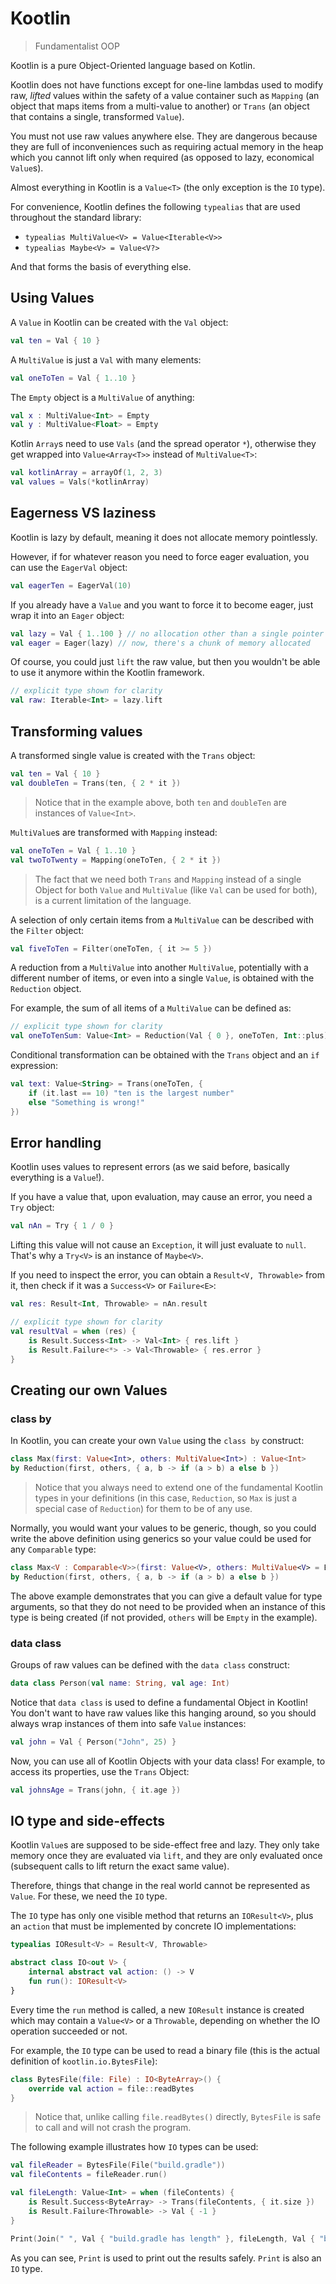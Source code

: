 # Kootlin

> Fundamentalist OOP

Kootlin is a pure Object-Oriented language based on Kotlin.
 
Kootlin does not have functions except for one-line lambdas used to modify raw, *lifted* values within the safety
of a value container such as `Mapping` (an object that maps items from a multi-value to another) or 
`Trans` (an object that contains a single, transformed `Value`).

You must not use raw values anywhere else. They are dangerous because they are full of inconveniences such as requiring
actual memory in the heap which you cannot lift only when required (as opposed to lazy, economical `Value`s).

Almost everything in Kootlin is a `Value<T>` (the only exception is the `IO` type).

For convenience, Kootlin defines the following `typealias` that are used throughout the standard library:

* `typealias MultiValue<V> = Value<Iterable<V>>`
* `typealias Maybe<V> = Value<V?>`

And that forms the basis of everything else.

## Using Values

A `Value` in Kootlin can be created with the `Val` object:

```kotlin
val ten = Val { 10 }
```

A `MultiValue` is just a `Val` with many elements:

```kotlin
val oneToTen = Val { 1..10 }
```

The `Empty` object is a `MultiValue` of anything:

```kotlin
val x : MultiValue<Int> = Empty
val y : MultiValue<Float> = Empty
```

Kotlin `Array`s need to use `Vals` (and the spread operator `*`),
otherwise they get wrapped into `Value<Array<T>>` instead of `MultiValue<T>`:

```kotlin
val kotlinArray = arrayOf(1, 2, 3)
val values = Vals(*kotlinArray)
```

## Eagerness VS laziness

Kootlin is lazy by default, meaning it does not allocate memory pointlessly.
  
However, if for whatever reason you need to force eager evaluation, you can use the `EagerVal` object:

```kotlin
val eagerTen = EagerVal(10)
```

If you already have a `Value` and you want to force it to become eager, just wrap it into an `Eager` object:

```kotlin
val lazy = Val { 1..100 } // no allocation other than a single pointer
val eager = Eager(lazy) // now, there's a chunk of memory allocated
```

Of course, you could just `lift` the raw value, but then you wouldn't be able to use it anymore 
within the Kootlin framework.

```kotlin
// explicit type shown for clarity
val raw: Iterable<Int> = lazy.lift
```

## Transforming values

A transformed single value is created with the `Trans` object:

```kotlin
val ten = Val { 10 }
val doubleTen = Trans(ten, { 2 * it })
```

> Notice that in the example above, both `ten` and `doubleTen` are instances of `Value<Int>`.

`MultiValue`s are transformed with `Mapping` instead:

```kotlin
val oneToTen = Val { 1..10 }
val twoToTwenty = Mapping(oneToTen, { 2 * it })
```

> The fact that we need both `Trans` and `Mapping` instead of a single Object for both `Value` and `MultiValue`
  (like `Val` can be used for both), is a current limitation of the language.

A selection of only certain items from a `MultiValue` can be described with the `Filter` object:

```kotlin
val fiveToTen = Filter(oneToTen, { it >= 5 })
```

A reduction from a `MultiValue` into another `MultiValue`, potentially with a different number of items, or even
into a single `Value`, is obtained with the `Reduction` object.

For example, the sum of all items of a `MultiValue` can be defined as:

```kotlin
// explicit type shown for clarity
val oneToTenSum: Value<Int> = Reduction(Val { 0 }, oneToTen, Int::plus)
```

Conditional transformation can be obtained with the `Trans` object and an `if` expression:

```kotlin
val text: Value<String> = Trans(oneToTen, { 
    if (it.last == 10) "ten is the largest number" 
    else "Something is wrong!" 
})
```

## Error handling

Kootlin uses values to represent errors (as we said before, basically everything is a `Value`!).

If you have a value that, upon evaluation, may cause an error, you need a `Try` object:

```kotlin
val nAn = Try { 1 / 0 }
```

Lifting this value will not cause an `Exception`, it will just evaluate to `null`. That's why a `Try<V>` is an instance
of `Maybe<V>`.

If you need to inspect the error, you can obtain a `Result<V, Throwable>` from it, then check if it was a
`Success<V>` or `Failure<E>`:

```kotlin
val res: Result<Int, Throwable> = nAn.result

// explicit type shown for clarity
val resultVal = when (res) {
    is Result.Success<Int> -> Val<Int> { res.lift }
    is Result.Failure<*> -> Val<Throwable> { res.error }
}
```

## Creating our own Values

### class by

In Kootlin, you can create your own `Value` using the `class by` construct:

```kotlin
class Max(first: Value<Int>, others: MultiValue<Int>) : Value<Int>
by Reduction(first, others, { a, b -> if (a > b) a else b })
```

> Notice that you always need to extend one of the fundamental Kootlin types in your definitions 
  (in this case, `Reduction`, so `Max` is just a special case of `Reduction`) for them to be of any use.

Normally, you would want your values to be generic, though, so you could write the above definition using generics
so your value could be used for any `Comparable` type:

```kotlin
class Max<V : Comparable<V>>(first: Value<V>, others: MultiValue<V> = Empty) : Value<V>
by Reduction(first, others, { a, b -> if (a > b) a else b })
```

The above example demonstrates that you can give a default value for type arguments, so that they do not need to be
provided when an instance of this type is being created (if not provided, `others` will be `Empty` in the example).

### data class

Groups of raw values can be defined with the `data class` construct:

```kotlin
data class Person(val name: String, val age: Int)
```

Notice that `data class` is used to define a fundamental Object in Kootlin! You don't want to have raw values like
this hanging around, so you should always wrap instances of them into safe `Value` instances:

```kotlin
val john = Val { Person("John", 25) }
```

Now, you can use all of Kootlin Objects with your data class! For example, to access its properties, use the
`Trans` Object:

```kotlin
val johnsAge = Trans(john, { it.age })
```

## IO type and side-effects

Kootlin `Value`s are supposed to be side-effect free and lazy. They only take memory once they are evaluated via `lift`,
and they are only evaluated once (subsequent calls to lift return the exact same value).

Therefore, things that change in the real world cannot be represented as `Value`. For these, we need the `IO` type.
 
The `IO` type has only one visible method that returns an `IOResult<V>`, plus an `action` that must be implemented by
concrete IO implementations:

```kotlin
typealias IOResult<V> = Result<V, Throwable>

abstract class IO<out V> {
    internal abstract val action: () -> V
    fun run(): IOResult<V>
}
```

Every time the `run` method is called, a new `IOResult` instance is created which may contain a `Value<V>` or a 
`Throwable`, depending on whether the IO operation succeeded or not. 

For example, the `IO` type can be used to read a binary file
(this is the actual definition of `kootlin.io.BytesFile`):

```kotlin
class BytesFile(file: File) : IO<ByteArray>() {
    override val action = file::readBytes
}
```

> Notice that, unlike calling `file.readBytes()` directly, `BytesFile` is safe to call and will not crash the program.

The following example illustrates how `IO` types can be used:

```kotlin
val fileReader = BytesFile(File("build.gradle"))
val fileContents = fileReader.run()

val fileLength: Value<Int> = when (fileContents) {
    is Result.Success<ByteArray> -> Trans(fileContents, { it.size })
    is Result.Failure<Throwable> -> Val { -1 }
}

Print(Join(" ", Val { "build.gradle has length" }, fileLength, Val { "bytes" })).run()
```

As you can see, `Print` is used to print out the results safely. `Print` is also an `IO` type.

